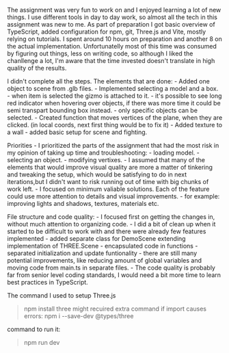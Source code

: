 The assignment was very fun to work on and I enjoyed learning a lot of new things. I use different tools in day to day work, so almost all the tech in this assignment was new to me. As part of preparation I got basic overview of TypeScript, added configuration for npm, git, Three.js and Vite, mostly relying on tutorials.
I spent around 10 hours on preparation and another 8 on the actual implementation. Unfortunatelly most of this time was consumed by figuring out things, less on writing code, so although I liked the chanllenge a lot, I'm aware that the time invested doesn't translate in high quality of the results.

I didn't complete all the steps. The elements that are done:
    - Added one object to scene from .glb files. 
    - Implemented selecting a model and a box. 
        - when item is selected the gizmo is attached to it.
        - it's possible to see long red indicator when hovering over objects, if there was more time it could be semi transpart bounding box instead.
        - only specific objects can be selected.
    - Created function that moves vertices of the plane, when they are clicked. (in local coords, next first thing would be to fix it)
    - Added texture to a wall
    - added basic setup for scene and fighting.

Priorities
    - I prioritized the parts of the assignment that had the most risk in my opinion of taking up time and troubleshooting: 
        - loading model.
        - selecting an object.
        - modifying vertixes.
    - I assumed that many of the elements that would improve visual quality are more a matter of tinkering and tweaking the setup, which would be satisfying to do in next iterations,but I didn't want to risk running out of time with big chunks of work left.
    - I focused on minimum valiable solutions. Each of the feature could use more attention to details and visual improvements. 
        - for example: improving lights and shadows, textures, materials etc.

File structure and code quality: 
    - I focused first on getting the changes in, without much attention to organizing code.
    - I did a bit of clean up when it started to be difficult to work with and there were already few features implemented
        - added separate class for DemoScene extending implementation of THREE.Scene
        - encapsulated code in functions
        - separated initialization and update funtionality
        - there are still many potential improvements, like reducing amount of global variables and moving code from main.ts in separate files.
    - The code quality is probably far from senior level coding standards, I would need a bit more time to learn best practices in TypeScript. 

The command I used to setup Three.js
> npm install three
might recuired extra command if import causes errors:
> npm i --save-dev @types/three

command to run it: 
> npm run dev

